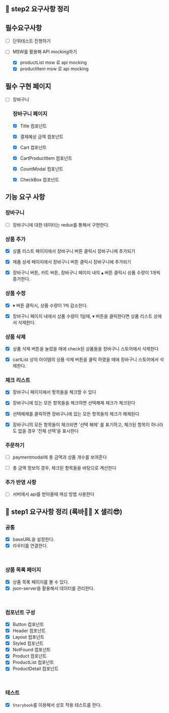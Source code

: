 ## 📄 step2 요구사항 정리

## 필수요구사항

- [ ] 단위테스트 진행하기

- [ ] MSW를 활용해 API mocking하기
  - [x] productList msw 로 api mocking
  - [x] productItem msw 로 api mocking

## 필수 구현 페이지

- [ ] 장바구니

  ### 장바구니 페이지

  - [x] Title 컴포넌트

  - [x] 결제예상 금액 컴포넌트

  - [x] Cart 컴포넌트

  - [x] CartProductItem 컴포넌트

  - [x] CountModal 컴포넌트

  - [x] CheckBox 컴포넌트

## 기능 요구 사항

### 장바구니

- [ ] 장바구니에 대한 데이터는 redux를 통해서 구현한다.

### 상품 추가

- [x] 상품 리스트 페이지에서 장바구니 버튼 클릭시 장바구니에 추가되기

- [x] 제품 상세 페이지에서 장바구니 버튼 클릭시 장바구니에 추가되기

- [x] 장바구니 버튼, 카트 버튼, 장바구니 페이지 내의 ▴ 버튼 클릭시 상품 수량이 1개씩 증가한다.

### 상품 수정

- [x] ▾ 버튼 클릭시, 상품 수량이 1씩 감소한다.

- [x] 장바구니 페이지 내에서 상품 수량이 1일때, ▾ 버튼을 클릭한다면 상품 리스트 상에서 삭제한다.

### 상품 삭제

- [x] 상품 삭제 버튼을 눌렀을 때에 check된 상품들을 장바구니 스토어에서 삭제한다

- [x] cartList 상의 아이템의 상품 삭제 버튼을 클릭 하였을 때에 장바구니 스토어에서 삭제한다.

### 체크 리스트

- [x] 장바구니 페이지에서 항목들을 체크할 수 있다

- [x] 장바구니에 있는 모든 항목들을 체크하면 선택해제 체크가 체크된다

- [x] 선택해제를 클릭하면 장바구니에 있는 모든 항목들의 체크가 해제된다

- [x] 장바구니의 모든 항목들이 체크되면 '선택 해제' 를 표기하고, 체크된 항목이 하나라도 없을 경우 '전체 선택'을 표시한다

### 주문하기

- [ ] paymentmodal에 총 금액과 상품 개수를 보여준다

- [ ] 총 금액 정보의 경우, 체크된 항목들을 바탕으로 계산한다

### 추가 반영 사항

- [ ] 서버에서 api를 받아올때 캐싱 방법 사용한다

## 📄 step1 요구사항 정리 (록바💪🏽 X 샐리😎)

### 공통

- [x] baseURL을 설정한다.
- [x] 라우터를 연결한다.

<br>

### 상품 목록 페이지

- [x] 상품 목록 페이지를 볼 수 있다.
- [x] json-server을 활용해서 데이터를 관리한다.

<br>

### 컴포넌트 구성

- [x] Button 컴포넌트
- [x] Header 컴포넌트
- [x] Layout 컴포넌트
- [x] Styled 컴포넌트
- [x] NotFound 컴포넌트
- [x] Product 컴포넌트
- [x] ProductList 컴포넌트
- [x] ProductDetail 컴포넌트

<br>

### 테스트

- [x] `Storybook`를 이용해서 상호 작용 테스트를 한다.

<br>
